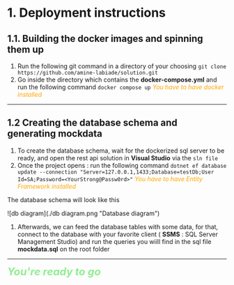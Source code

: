 # 1. Deployment instructions

## 1.1. Building the docker images and spinning them up
1. Run the following git command in a directory of your choosing
`git clone https://github.com/amine-labiade/solution.git`
2. Go inside the directory which contains the **docker-compose.yml** and run the following command `docker compose up`
<font color="orange">*You have to have docker installed*</font>
<hr>

## 1.2 Creating the database schema and generating mockdata
 
1. To create the database schema, wait for the dockerized sql server to be ready, and open the rest api solution in **Visual Studio** via the `sln file`
2. Once the project opens : run the following command `dotnet ef database update --connection "Server=127.0.0.1,1433;Database=testDb;User Id=SA;Password=<YourStrong@Passw0rd>"`
<font color="orange">*You have to have Entity Framework installed*</font> 

The database schema will look like this 


![db diagram](./db diagram.png "Database diagram")


1. Afterwards, we can feed the database tables with some data, for that, connect to the database with your favorite client ( **SSMS** : SQL Server Management Studio) and run the queries you wiill find in the sql file **mockdata.sql** on the root folder
<hr>

<font size="5px" color="lightgreen">***You're ready to go***</font> 
